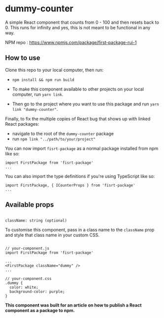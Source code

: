 # dummy-counter

A simple React component that counts from 0 - 100 and then resets back to 0. This runs for infinity and yes, this is not meant to be functional in any way.

NPM repo : https://www.npmjs.com/package/first-package-rui-1

## How to use

Clone this repo to your local computer, then run:

- `npm install && npm run build`

- To make this component available to other projects on your local computer, run `yarn link`.
- Then go to the project where you want to use this package and run `yarn link "dummy-counter"`.

Finally, to fix the multiple copies of React bug that shows up with linked React packages:

- navigate to the root of the `dummy-counter` package
- run `npm link "../path/to/your/project"`

You can now import `fisrt-package` as a normal package installed from npm like so:

```
import FirstPackage from 'fisrt-package'
...
```

You can also import the type definitions if you're using TypeScript like so:

```
import FirstPackage, { ICounterProps } from 'fisrt-package'
...
```

## Available props

```

className: string (optional)

```

To customise this component, pass in a class name to the `className` prop and style that class name in your custom CSS.

```

// your-component.js
import FirstPackage from 'fisrt-package'

...
<FirstPackage className="dummy" />
...

// your-component.css
.dummy {
  color: white;
  background-color: purple;
}

```

**This component was built for an article on how to publish a React component as a package to npm.**
